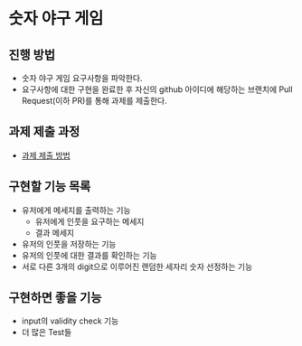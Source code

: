# 숫자 야구 게임
## 진행 방법
* 숫자 야구 게임 요구사항을 파악한다.
* 요구사항에 대한 구현을 완료한 후 자신의 github 아이디에 해당하는 브랜치에 Pull Request(이하 PR)를 통해 과제를 제출한다.

## 과제 제출 과정
* [과제 제출 방법](https://github.com/next-step/nextstep-docs/tree/master/ent-precourse)

## 구현할 기능 목록
* 유저에게 메세지를 출력하는 기능
    * 유저에게 인풋을 요구하는 메세지
    * 결과 메세지
* 유저의 인풋을 저장하는 기능
* 유저의 인풋에 대한 결과를 확인하는 기능
* 서로 다른 3개의 digit으로 이루어진 랜덤한 세자리 숫자 선정하는 기능

## 구현하면 좋을 기능
* input의 validity check 기능
* 더 많은 Test들
